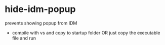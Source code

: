 # hide-idm-popup
prevents showing popup from IDM

* compile with vs and copy to startup folder OR just copy the executable file and run
